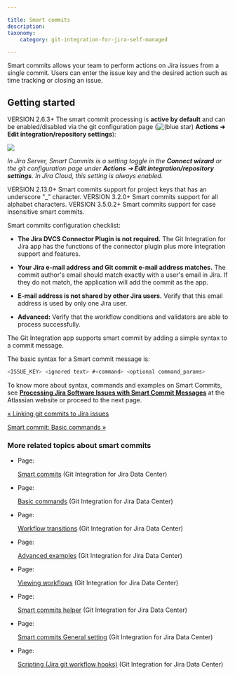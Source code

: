 ```yaml
---

title: Smart commits
description:
taxonomy:
    category: git-integration-for-jira-self-managed

---
```

Smart commits allows your team to perform actions on Jira issues from a single commit. Users can enter the issue key and the desired action such as time tracking or closing an issue.

## Getting started

VERSION 2.6.3+ The smart commit processing is **active by default** and can be enabled/disabled via the git configuration page (![(blue star)](/wiki/s/-1639011364/6452/8b4898d3c114827e64ec143b4fa79bb76a6cfa5b/_/images/icons/emoticons/star_blue.png) **Actions ➜ Edit integration/repository settings**):

![](https://bigbrassband.atlassian.net/wiki/download/thumbnails/1930398395/smart-commit-setting.png?version=1&modificationDate=1630642887746&cacheVersion=1&api=v2&width=374&height=80)

_In Jira Server, Smart Commits is a setting toggle in the **Connect wizard** or the git_
_configuration page under **Actions** ➜ **Edit integration/repository settings**._
_In Jira Cloud, this setting is always enabled._

VERSION 2.13.0+ Smart commits support for project keys that has an underscore "\_" character.
VERSION 3.2.0+ Smart commits support for all alphabet characters.
VERSION 3.5.0.2+ Smart commits support for case insensitive smart commits.


Smart commits configuration checklist:

*   **The Jira DVCS Connector Plugin is not required.**
    The Git Integration for Jira app has the functions of the connector plugin plus more integration support and features.

*   **Your Jira e-mail address and Git commit e-mail address matches.**
    The commit author's email should match exactly with a user's email in Jira. If they do not match, the application will add the commit as the app.

*   **E-mail address is not shared by other Jira users.**
    Verify that this email address is used by only one Jira user.

*   **Advanced:** Verify that the workflow conditions and validators are able to process successfully.



The Git Integration app supports smart commit by adding a simple syntax to a commit message.

The basic syntax for a Smart commit message is:

```java
<ISSUE_KEY> <ignored text> #<command> <optional command_params>
```

To know more about syntax, commands and examples on Smart Commits, see [**Processing Jira Software Issues with Smart Commit Messages**](https://confluence.atlassian.com/bitbucket/processing-jira-software-issues-with-smart-commit-messages-298979931.html) at the Atlassian website or proceed to the next page.

[« Linking git commits to Jira issues](/wiki/spaces/GIJDC/pages/1930398265/Linking+git+commits+to+Jira+issues)

[Smart commit: Basic commands »](/wiki/spaces/GIJDC/pages/1930398422/Basic+commands)

### More related topics about smart commits

*   Page:

    [Smart commits](/wiki/spaces/GIJDC/pages/1930398395/Smart+commits) (Git Integration for Jira Data Center)

*   Page:

    [Basic commands](/wiki/spaces/GIJDC/pages/1930398422/Basic+commands) (Git Integration for Jira Data Center)

*   Page:

    [Workflow transitions](/wiki/spaces/GIJDC/pages/1930398464/Workflow+transitions) (Git Integration for Jira Data Center)

*   Page:

    [Advanced examples](/wiki/spaces/GIJDC/pages/1930398446/Advanced+examples) (Git Integration for Jira Data Center)

*   Page:

    [Viewing workflows](/wiki/spaces/GIJDC/pages/1930398494/Viewing+workflows) (Git Integration for Jira Data Center)

*   Page:

    [Smart commits helper](/wiki/spaces/GIJDC/pages/1930398529/Smart+commits+helper) (Git Integration for Jira Data Center)

*   Page:

    [Smart commits General setting](/wiki/spaces/GIJDC/pages/1930398554/Smart+commits+General+setting) (Git Integration for Jira Data Center)

*   Page:

    [Scripting (Jira git workflow hooks)](/wiki/spaces/GIJDC/pages/1930398579) (Git Integration for Jira Data Center)